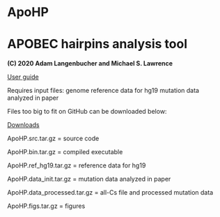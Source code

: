 # ApoHP

# APOBEC hairpins analysis tool

**(C) 2020 Adam Langenbucher and Michael S. Lawrence**


[User guide](http://github.com/alangenb/ApoHP/blob/main/ApoHP.user_guide.pdf)

Requires input files:
	genome reference data for hg19
	mutation data analyzed in paper

Files too big to fit on GitHub can be downloaded below:

[Downloads](http://www.dropbox.com/sh/8hiyfv542f1i6sy/AABnd-gmXo8y2TA3Z7k-VJN_a?dl=0)

ApoHP.src.tar.gz = source code

ApoHP.bin.tar.gz = compiled executable

ApoHP.ref_hg19.tar.gz          = reference data for hg19

ApoHP.data_init.tar.gz         = mutation data analyzed in paper

ApoHP.data_processed.tar.gz    = all-Cs file and processed mutation data

ApoHP.figs.tar.gz              = figures
